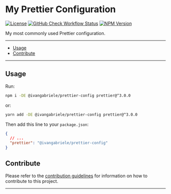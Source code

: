# My Prettier Configuration

[![License][img-license]][lnk-license] [![GitHub Check Workflow Status][img-github]][lnk-github]
[![NPM Version][img-npm]][lnk-npm]

My most commonly used Prettier configuration.

---

- [Usage](#usage)
- [Contribute](#contribute)

---

## Usage

Run:

```sh
npm i -DE @ivangabriele/prettier-config prettier@^3.0.0
```

or:

```sh
yarn add -DE @ivangabriele/prettier-config prettier@^3.0.0
```

Then add this line to your `package.json`:

```json
{
  // ...
  "prettier": "@ivangabriele/prettier-config"
}
```

## Contribute

Please refer to the [contribution guidelines](./CONTRIBUTING.md) for information on how to contribute to this project.

---

[img-github]:
  https://img.shields.io/github/actions/workflow/status/ivangabriele/prettier-config/check.yml?branch=main&label=CI&style=for-the-badge
[img-license]: https://img.shields.io/github/license/ivangabriele/prettier-config?style=for-the-badge
[img-npm]: https://img.shields.io/npm/v/@ivangabriele/prettier-config?style=for-the-badge
[lnk-github]: https://github.com/ivangabriele/prettier-config/actions?query=branch%3Amain++
[lnk-license]: https://github.com/ivangabriele/prettier-config/blob/main/LICENSE
[lnk-npm]: https://www.npmjs.com/package/@ivangabriele/prettier-config
